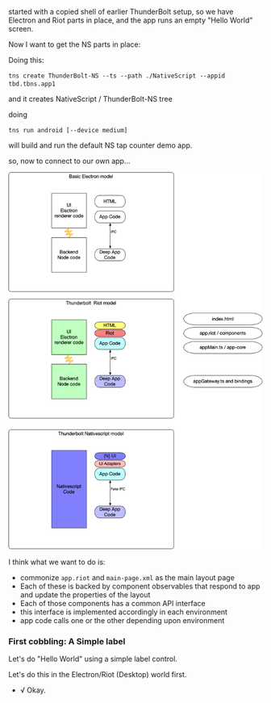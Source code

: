 
started with a copied shell of earlier ThunderBolt setup,
so we have Electron and Riot parts in place, and the app runs
an empty "Hello World" screen.

Now I want to get the NS parts in place:

Doing this:
```
tns create ThunderBolt-NS --ts --path ./NativeScript --appid tbd.tbns.app1
```
and it creates NativeScript / ThunderBolt-NS tree

doing 
```
tns run android [--device medium]
```

will build and run the default NS tap counter demo app.

so, now to connect to our own app...

![Thunderbolt structure](Thunderbolt%20structure.png)

I think what we want to do is:

- commonize `app.riot` and `main-page.xml` as the main layout page
- Each of these is backed by component observables that respond to app and
update the properties of the layout
- Each of those components has a common API interface 
- this interface is implemented accordingly in each environment
- app code calls one or the other depending upon environment

### First cobbling: A Simple label

Let's do "Hello World" using a simple label control.

Let's do this in the Electron/Riot (Desktop) world first.
 - √ Okay.
 
  

 